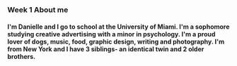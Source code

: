 ### Week 1 About me
#### I'm Danielle and I go to school at the University of Miami. I'm a sophomore studying creative advertising with a minor in psychology. I'm a proud lover of dogs, music, food, graphic design, writing and photography. I'm from New York and I have 3 siblings- an identical twin and 2 older brothers. 
